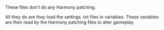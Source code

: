These files don't do any Harmony patching.

All they do are they load the settings .txt files in variables.
These variables are then read by the Harmony patching files to alter gameplay.